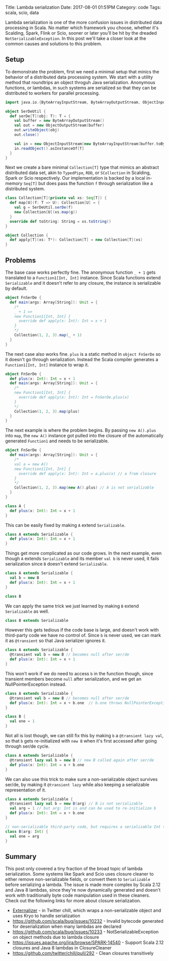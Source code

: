 Title: Lambda serialization
Date: 2017-08-01 01:51PM
Category: code
Tags: scala, scio, data

Lambda serialization is one of the more confusion issues in distributed data processing in Scala. No matter which framework you choose, whether it's Scalding, Spark, Flink or Scio, sooner or later you'll be hit by the dreaded `NotSerializableException`. In this post we'll take a closer look at the common causes and solutions to this problem.

## Setup

To demonstrate the problem, first we need a minimal setup that minics the behavior of a distributed data processing system. We start with a utility method that roundtrips an object throguh Java serialization. Anonymous functions, or lambdas, in such systems are serialized so that they can be distributed to workers for parallel processing.

```scala
import java.io.{ByteArrayInputStream, ByteArrayOutputStream, ObjectInputStream, ObjectOutputStream}

object SerDeUtil {
  def serDe[T](obj: T): T = {
    val buffer = new ByteArrayOutputStream()
    val out = new ObjectOutputStream(buffer)
    out.writeObject(obj)
    out.close()

    val in = new ObjectInputStream(new ByteArrayInputStream(buffer.toByteArray))
    in.readObject().asInstanceOf[T]
  }
}
```

Next we create a bare minimal `Collection[T]` type that mimics an abstract distributed data set, akin to `TypedPipe`, `RDD`, or `SCollection` in Scalding, Spark or Scio respectively. Our implementation is backed by a local in-memory `Seq[T]` but does pass the function `f` through serialization like a distributed system.

```scala
class Collection[T](private val xs: Seq[T]) {
  def map[U](f: T => U): Collection[U] = {
    val g = SerDeUtil.serDe(f)
    new Collection[U](xs.map(g))
  }
  override def toString: String = xs.toString()
}

object Collection {
  def apply[T](xs: T*): Collection[T] = new Collection[T](xs)
}
```

## Problems

The base case works perfectly fine. The anonymous function `_ + 1` gets translated to a `Function1[Int, Int]` instance. Since Scala functions extend `Serializable` and it doesn't refer to any closure, the instance is serializable by default.

```scala
object FnSerDe {
  def main(args: Array[String]): Unit = {
    /*
    _ + 1 =>
    new Function1[Int, Int] {
      override def apply(x: Int): Int = x + 1
    }
    */
    Collection(1, 2, 3).map(_ + 1)
  }
}
```

The next case also works fine. `plus` is a static method in `object FnSerDe` so it doesn't go through serialization. Instead the Scala compiler generates a `Function1[Int, Int]` instance to wrap it.

```scala
object FnSerDe {
  def plus(x: Int): Int = x + 1
  def main(args: Array[String]): Unit = {
    /*
    new Function1[Int, Int] {
      override def apply(x: Int): Int = FnSerDe.plus(x)
    }
    */
    Collection(1, 2, 3).map(plus)
  }
}
```

The next example is where the problem begins. By passing `new A().plus` into `map`, the `new A()` instance got pulled into the closure of the automatically generated `Function1` and needs to be serializable.

```scala
object FnSerDe {
  def main(args: Array[String]): Unit = {
    /*
    val a = new A()
    new Function1[Int, Int] {
      override def apply(x: Int): Int = a.plus(x) // a from closure
    }
    */
    Collection(1, 2, 3).map(new A().plus) // A is not serializable
  }
}

class A {
  def plus(x: Int): Int = x + 1
}
```

This can be easily fixed by making `A` extend `Serializable`.

```scala
class A extends Serializable {
  def plus(x: Int): Int = x + 1
}
```

Things get more complicated as our code grows. In the next example, even though `A` extends `Serializable` and its member `val b` is never used, it fails serialization since `B` doesn't extend `Serializable`.

```scala
class A extends Serializable {
  val b = new B
  def plus(x: Int): Int = x + 1
}

class B
```

We can apply the same trick we just learned by making `B` extend `Serializable` as well.

```scala
class B extends Serializable
```

However this gets tedious if the code base is large, and doesn't work with third-party code we have no control of. Since `b` is never used, we can mark it as `@transient` so that Java serializer ignores it.

```scala
class A extends Serializable {
  @transient val b = new B // becomes null after ser/de
  def plus(x: Int): Int = x + 1
}
```

This won't work if we do need to access `b` in the function though, since transient members become `null` after serialization, and we get an NullPointerException instead.

```scala
class A extends Serializable {
  @transient val b = new B // becomes null after ser/de
  def plus(x: Int): Int = x + b.one  // b.one throws NullPointerException
}

class B {
  val one = 1
}
```

Not all is lost though, we can still fix this by making `b` a `@transient lazy val`, so that `b` gets re-initialized with `new B` when it's first accessed after going through ser/de cycle.

```scala
class A extends Serializable {
  @transient lazy val b = new B // new B called again after ser/de
  def plus(x: Int): Int = x + b.one
}
```

We can also use this trick to make sure a non-serializable object survives ser/de, by making it `@transient lazy` while also keeping a serializable representation of it.

```scala
class A extends Serializable {
  @transient lazy val b = new B(arg) // B is not serializable
  val arg = 1 // but arg: Int is and can be used to re-initialize b
  def plus(x: Int): Int = x + b.one
}

// non-serializable third-party code, but requires a serializable Int to initialize
class B(arg: Int) {
  val one = arg
}
```

## Summary

This post only covered a tiny fraction of the broad topic of lambda serialization. Some systems like Spark and Scio uses closure cleaner to either remove non-serializable fields, or convert them to `Serializable` before serializing a lambda. The issue is made more complex by Scala 2.12 and Java 8 lambdas, since they're now dynamically generated and doesn't work with traditionally byte code manipulation used in these cleaners. Check out the following links for more about closure serialization.

- [Externalizer](https://github.com/twitter/chill/blob/develop/chill-scala/src/main/scala/com/twitter/chill/Externalizer.scala) - in Twitter chill, which wraps a non-serializable object and uses Kryo to handle serialization
- <https://github.com/scala/bug/issues/10232> - Invalid bytecode generated for deserialization when many lambdas are declared
- <https://github.com/scala/bug/issues/10233> - NotSerializableException on object methods due to lambda closure
- <https://issues.apache.org/jira/browse/SPARK-14540> - Support Scala 2.12 closures and Java 8 lambdas in ClosureCleaner
- <https://github.com/twitter/chill/pull/292> - Clean closures transitively
